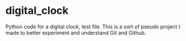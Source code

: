 # digital_clock
Python code for a digital clock, test file.
This is a sort of pseudo project I made to better experiment and understand Git and Github.
